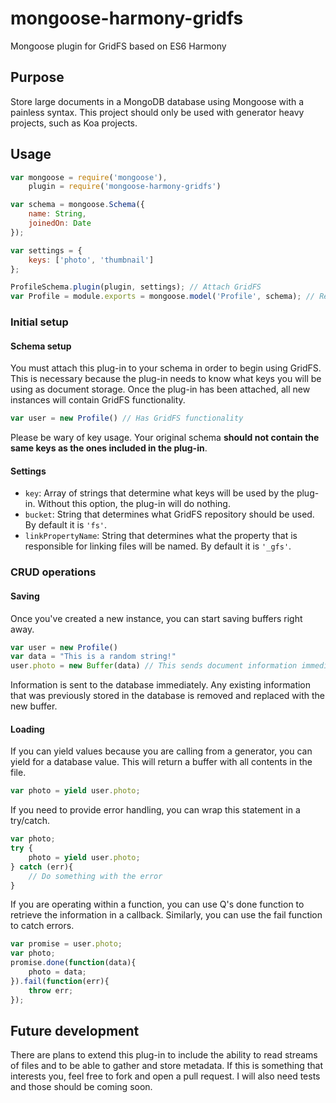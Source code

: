 mongoose-harmony-gridfs
=======================

Mongoose plugin for GridFS based on ES6 Harmony

## Purpose
Store large documents in a MongoDB database using Mongoose with a painless syntax. This project should only be used with generator heavy projects, such as Koa projects.

## Usage
```javascript
var mongoose = require('mongoose'),
    plugin = require('mongoose-harmony-gridfs')

var schema = mongoose.Schema({
    name: String,
    joinedOn: Date
});

var settings = {
    keys: ['photo', 'thumbnail']
};

ProfileSchema.plugin(plugin, settings); // Attach GridFS
var Profile = module.exports = mongoose.model('Profile', schema); // Ready to use GridFS
```
### Initial setup
#### Schema setup
You must attach this plug-in to your schema in order to begin using GridFS. This is necessary because the plug-in needs to know what keys you will be using as document storage. Once the plug-in has been attached, all new instances will contain GridFS functionality.

```javascript
var user = new Profile() // Has GridFS functionality
```

Please be wary of key usage. Your original schema **should not contain the same keys as the ones included in the plug-in**.

#### Settings
* `key`: Array of strings that determine what keys will be used by the plug-in. Without this option, the plug-in will do nothing.
* `bucket`: String that determines what GridFS repository should be used. By default it is `'fs'`.
* `linkPropertyName`: String that determines what the property that is responsible for linking files will be named. By default it is `'_gfs'`.

### CRUD operations
#### Saving
Once you've created a new instance, you can start saving buffers right away.
```javascript
var user = new Profile()
var data = "This is a random string!"
user.photo = new Buffer(data) // This sends document information immediately to the database
```
Information is sent to the database immediately. Any existing information that was previously stored in the database is removed and replaced with the new buffer.

#### Loading
If you can yield values because you are calling from a generator, you can yield for a database value. This will return a buffer with all contents in the file.
```javascript
var photo = yield user.photo;
```
If you need to provide error handling, you can wrap this statement in a try/catch.
```javascript
var photo;
try {
    photo = yield user.photo;
} catch (err){
    // Do something with the error
}
```
If you are operating within a function, you can use Q's done function to retrieve the information in a callback. Similarly, you can use the fail function to catch errors.
```javascript
var promise = user.photo;
var photo;
promise.done(function(data){
    photo = data;
}).fail(function(err){
    throw err;
});
```
## Future development
There are plans to extend this plug-in to include the ability to read streams of files and to be able to gather and store metadata. If this is something that interests you, feel free to fork and open a pull request. I will also need tests and those should be coming soon.
